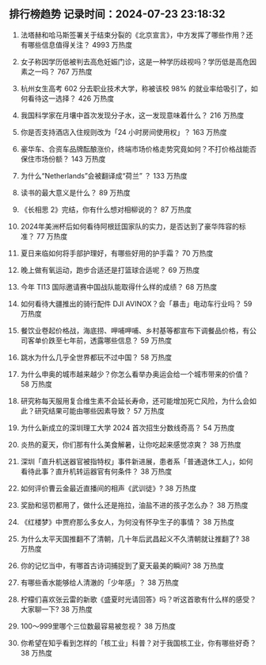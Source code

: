 
## 排行榜趋势 记录时间：2024-07-23 23:18:32
  
  1. 法塔赫和哈马斯签署关于结束分裂的《北京宣言》，中方发挥了哪些作用？还有哪些信息值得关注？ 4993 万热度
    
  2. 女子称因学历低被判去高危妊娠门诊，这是一种学历歧视吗？学历低是高危因素之一吗？ 767 万热度
    
  3. 杭州女生高考 602 分去职业技术大学，称被该校 98% 的就业率给吸引了，如何看待这一选择？ 426 万热度
    
  4. 我国科学家在月壤中首次发现分子水，这一发现意味着什么？ 216 万热度
    
  5. 你是否支持酒店入住规则改为「24 小时房间使用权」？ 163 万热度
    
  6. 豪华车、合资车品牌酝酿涨价，终端市场价格走势究竟如何？不打价格战能否保住市场份额？ 143 万热度
    
  7. 为什么“Netherlands”会被翻译成“荷兰” ？ 133 万热度
    
  8. 读书的最大意义是什么？ 89 万热度
    
  9. 《长相思 2》完结，你有什么想对相柳说的？ 87 万热度
    
  10. 2024年美洲杯后如何看待阿根廷国家队的实力，是否达到了豪华阵容的标准？ 77 万热度
    
  11. 夏日来临如何将手部护理好，有哪些好用的护手霜？ 70 万热度
    
  12. 晚上做有氧运动，跑步合适还是打篮球合适呢？ 69 万热度
    
  13. 今年 TI13 国际邀请赛中国战队能取得什么样的成绩？ 68 万热度
    
  14. 如何看待大疆推出的骑行配件 DJI AVINOX？会「暴击」电动车行业吗？ 59 万热度
    
  15. 餐饮业卷起价格战，海底捞、呷哺呷哺、乡村基等都宣布下调餐品价格，有公司客单价跌至七年前，透露哪些信息？ 59 万热度
    
  16. 跳水为什么几乎全世界都玩不过中国？ 58 万热度
    
  17. 为什么申奥的城市越来越少？你怎么看举办奥运会给一个城市带来的价值？ 58 万热度
    
  18. 研究称每天服用复合维生素不会延长寿命，还可能增加死亡风险，为什么会如此？研究结果可能由哪些因素导致？ 57 万热度
    
  19. 为什么新成立的深圳理工大学 2024 首次招生分数线奇高？ 54 万热度
    
  20. 炎热的夏天，你们那有什么美食解暑，让你吃起来感觉凉爽？ 38 万热度
    
  21. 深圳「直升机送器官被指特权」事件新进展，患者系「普通退休工人」，如何看待此事？直升机转运器官有何条件？ 38 万热度
    
  22. 如何评价曹云金最近直播间的相声《武训徒》? 38 万热度
    
  23. 奖励和惩罚都用了，做什么还是拖拉，油盐不进的孩子怎么办？ 38 万热度
    
  24. 《红楼梦》中贾府那么多女人，为何没有怀孕生子的事情？ 38 万热度
    
  25. 为什么太平天国推翻不了清朝，几十年后武昌起义不久清朝就让推翻了? 38 万热度
    
  26. 你的记忆当中，有哪首古诗词捕捉到了夏天最美的瞬间? 38 万热度
    
  27. 有哪些香水能够给人清澈的「少年感」？ 38 万热度
    
  28. 柠檬们喜欢张云雷的新歌《盛夏时光请回答》吗？听这首歌有什么样的感受？大家聊一下? 38 万热度
    
  29. 100～999里哪个三位数最容易被忽视？ 38 万热度
    
  30. 你希望在知乎看到怎样的「核工业」科普？对于我国核工业，你有哪些好奇？ 38 万热度
    